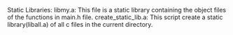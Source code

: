 Static Libraries: libmy.a: This file is a static library containing the object files of the functions in main.h file. create_static_lib.a: This script create a static library(liball.a) of all c files in the current directory.
